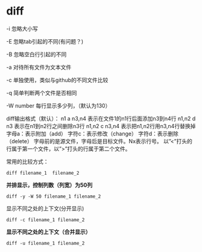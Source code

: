 # diff

-i 忽略大小写

-E 忽略tab引起的不同(有问题？)

-B  忽略空白行引起的不同

-a 对待所有文件为文本文件

-c  单独使用，类似与github的不同文件比较

-q 简单判断两个文件是否相同


-W  number   每行显示多少列，（默认为130）

diff输出格式（默认）：
n1 a n3,n4 表示在文件1的n1行后面添加n3到n4行
n1,n2 d n3 表示在n1到n2行之间删除n3行
n1,n2 c n3,n4 表示把n1,n2行用n3,n4行替换掉
字母a：表示附加（add）
字符c：表示修改（change）
字符d：表示删除（delete）
字母前的是源文件，字母后是目标文件。Nx表示行号。 
以”<”打头的行属于第一个文件，以”>”打头的行属于第二个文件。


常用的比较方式：

```
diff filename_1  filename_2

```


**并排显示，控制列数（列宽）为50列**

```
diff -y -W 50 filename_1 filename_2
```


显示不同之处的上下文(分开显示)

```
diff -c filename_1 filename_2
```

**显示不同之处的上下文（合并显示）**

```
diff -u filename_1 filename_2
```
